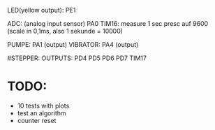 LED(yellow output): PE1

ADC: (analog input sensor) PA0
	TIM16: measure 1 sec presc auf 9600 (scale in 0,1ms, also 1 sekunde = 10000)

PUMPE: PA1 (output)
VIBRATOR: PA4 (output)

#STEPPER:
	OUTPUTS: 	PD4 	PD5 	PD6 	PD7
	TIM17



# TODO:
  - 10 tests with plots
  - test an algorithm
  - counter reset

